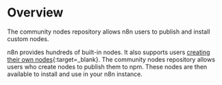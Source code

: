 # Overview

The community nodes repository allows n8n users to publish and install custom nodes. 

n8n provides hundreds of built-in nodes. It also supports users [creating their own nodes](/integrations/creating-nodes/){:target=_blank}. The community nodes repository allows users who create nodes to publish them to npm. These nodes are then available to install and use in your n8n instance.


